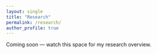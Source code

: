 ```yaml
---
layout: single
title: "Research"
permalink: /research/
author_profile: true
---
```


Coming soon — watch this space for my research overview.